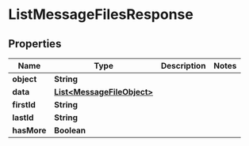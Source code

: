 # ListMessageFilesResponse

## Properties
Name | Type | Description | Notes
------------ | ------------- | ------------- | -------------
**object** | **String** |  | 
**data** | [**List&lt;MessageFileObject&gt;**](MessageFileObject.md) |  | 
**firstId** | **String** |  | 
**lastId** | **String** |  | 
**hasMore** | **Boolean** |  | 
